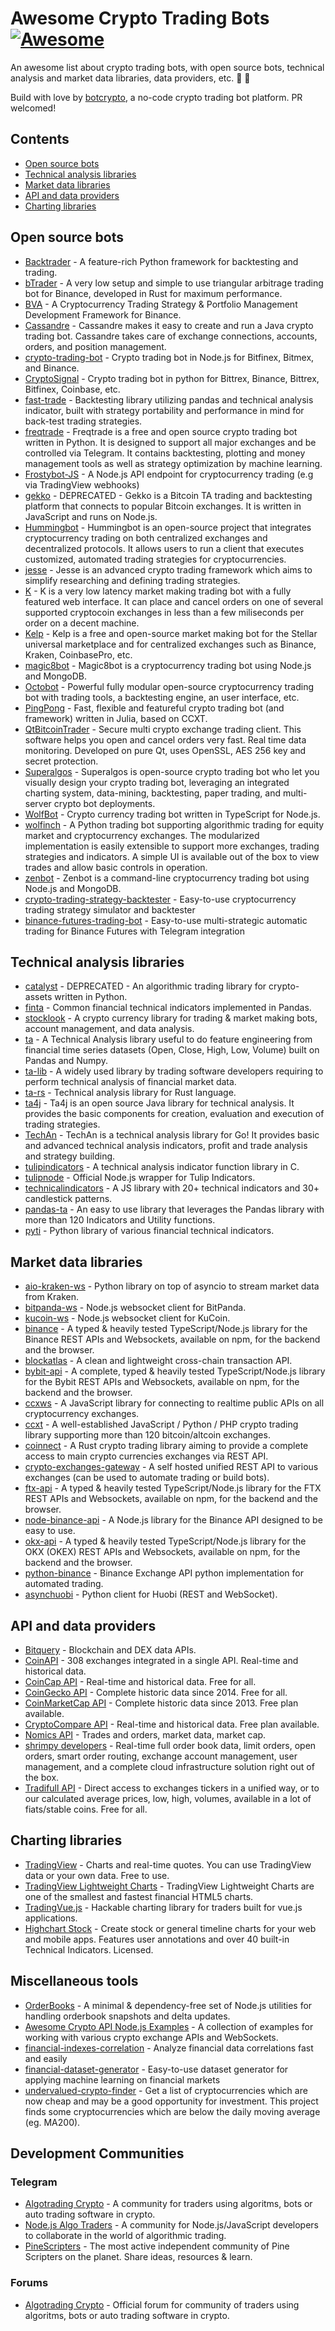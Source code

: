 # Awesome Crypto Trading Bots [![Awesome](https://awesome.re/badge.svg)](https://awesome.re)

An awesome list about crypto trading bots, with open source bots, technical analysis and market data libraries, data providers, etc. :robot: :rocket:

Build with love by [botcrypto](https://botcrypto.io/?mtm_campaign=actb&mtm_medium=side), a no-code crypto trading bot platform. PR welcomed!

## Contents

* [Open source bots](#open-source-bots)
* [Technical analysis libraries](#technical-analysis-libraries)
* [Market data libraries](#market-data-libraries)
* [API and data providers](#api-and-data-providers)
* [Charting libraries](#charting-libraries)

## Open source bots

* [Backtrader](https://github.com/mementum/backtrader) - A feature-rich Python framework for backtesting and trading.
* [bTrader](https://github.com/gabriel-milan/btrader) - A very low setup and simple to use triangular arbitrage trading bot for Binance, developed in Rust for maximum performance.
* [BVA](https://github.com/bitcoinvsalts/node-binance-trader) - A Cryptocurrency Trading Strategy & Portfolio Management Development Framework for Binance.
* [Cassandre](https://github.com/cassandre-tech/cassandre-trading-bot) -  Cassandre makes it easy to create and run a Java crypto trading bot. Cassandre takes care of exchange connections, accounts, orders, and position management.
* [crypto-trading-bot](https://github.com/Haehnchen/crypto-trading-bot) - Crypto trading bot in Node.js for Bitfinex, Bitmex, and Binance.
* [CryptoSignal](https://github.com/CryptoSignal/Crypto-Signal) - Crypto trading bot in python for Bittrex, Binance, Bittrex, Bitfinex, Coinbase, etc.
* [fast-trade](https://github.com/jrmeier/fast-trade) - Backtesting library utilizing pandas and technical analysis indicator, built with strategy portability and performance in mind for back-test trading strategies.
* [freqtrade](https://github.com/freqtrade/freqtrade) - Freqtrade is a free and open source crypto trading bot written in Python. It is designed to support all major exchanges and be controlled via Telegram. It contains backtesting, plotting and money management tools as well as strategy optimization by machine learning.
* [Frostybot-JS](https://github.com/CryptoMF/frostybot-js) - A Node.js API endpoint for cryptocurrency trading (e.g via TradingView webhooks)
* [gekko](https://github.com/askmike/gekko) - DEPRECATED - Gekko is a Bitcoin TA trading and backtesting platform that connects to popular Bitcoin exchanges. It is written in JavaScript and runs on Node.js.
* [Hummingbot](https://github.com/coinalpha/hummingbot) - Hummingbot is an open-source project that integrates cryptocurrency trading on both centralized exchanges and decentralized protocols. It allows users to run a client that executes customized, automated trading strategies for cryptocurrencies.
* [jesse](https://github.com/jesse-ai/jesse) - Jesse is an advanced crypto trading framework which aims to simplify researching and defining trading strategies.
* [K](https://github.com/ctubio/Krypto-trading-bot) - K is a very low latency market making trading bot with a fully featured web interface. It can place and cancel orders on one of several supported cryptocoin exchanges in less than a few miliseconds per order on a decent machine.
* [Kelp](https://github.com/stellar/kelp) - Kelp is a free and open-source market making bot for the Stellar universal marketplace and for centralized exchanges such as Binance, Kraken, CoinbasePro, etc.
* [magic8bot](https://github.com/magic8bot/magic8bot) - Magic8bot is a cryptocurrency trading bot using Node.js and MongoDB.
* [Octobot](https://github.com/Drakkar-Software/OctoBot) - Powerful fully modular open-source cryptocurrency trading bot with trading tools, a backtesting engine, an user interface, etc.
* [PingPong](https://github.com/panifie/PingPong.jl) - Fast, flexible and featureful crypto trading bot (and framework) written in Julia, based on CCXT.
* [QtBitcoinTrader](https://github.com/JulyIghor/QtBitcoinTrader) - Secure multi crypto exchange trading client. This software helps you open and cancel orders very fast. Real time data monitoring. Developed on pure Qt, uses OpenSSL, AES 256 key and secret protection.
* [Superalgos](https://github.com/Superalgos/Superalgos) - Superalgos is open-source crypto trading bot who let you visually design your crypto trading bot, leveraging an integrated charting system, data-mining, backtesting, paper trading, and multi-server crypto bot deployments.
* [WolfBot](https://github.com/Ekliptor/WolfBot) - Crypto currency trading bot written in TypeScript for Node.js.
* [wolfinch](https://github.com/ldmonko/wolfinch) - A Python trading bot supporting algorithmic trading for equity market and cryptocurrency exchanges. The modularized implementation is easily extensible to support more exchanges, trading strategies and indicators. A simple UI is available out of the box to view trades and allow basic controls in operation.
* [zenbot](https://github.com/DeviaVir/zenbot) - Zenbot is a command-line cryptocurrency trading bot using Node.js and MongoDB.
* [crypto-trading-strategy-backtester](https://github.com/Erfaniaa/crypto-trading-strategy-backtester) - Easy-to-use cryptocurrency trading strategy simulator and backtester
* [binance-futures-trading-bot](https://github.com/Erfaniaa/binance-futures-trading-bot) - Easy-to-use multi-strategic automatic trading for Binance Futures with Telegram integration

## Technical analysis libraries

* [catalyst](https://github.com/enigmampc/catalyst) - DEPRECATED - An algorithmic trading library for crypto-assets written in Python.
* [finta](https://github.com/peerchemist/finta) - Common financial technical indicators implemented in Pandas.
* [stocklook](https://github.com/zbarge/stocklook) - A crypto currency library for trading & market making bots, account management, and data analysis.
* [ta](https://github.com/bukosabino/ta) - A Technical Analysis library useful to do feature engineering from financial time series datasets (Open, Close, High, Low, Volume) built on Pandas and Numpy.
* [ta-lib](https://github.com/mrjbq7/ta-lib) - A widely used library by trading software developers requiring to perform technical analysis of financial market data.
* [ta-rs](https://github.com/greyblake/ta-rs) -  Technical analysis library for Rust language.
* [ta4j](https://github.com/ta4j/ta4j) - Ta4j is an open source Java library for technical analysis. It provides the basic components for creation, evaluation and execution of trading strategies.
* [TechAn](https://github.com/sdcoffey/techan) - TechAn is a technical analysis library for Go! It provides basic and advanced technical analysis indicators, profit and trade analysis and strategy building.
* [tulipindicators](https://github.com/TulipCharts/tulipindicators) - A technical analysis indicator function library in C.
* [tulipnode](https://github.com/TulipCharts/tulipnode) - Official Node.js wrapper for Tulip Indicators.
* [technicalindicators](https://github.com/anandanand84/technicalindicators) - A JS library with 20+ technical indicators and 30+ candlestick patterns.
* [pandas-ta](https://github.com/twopirllc/pandas-ta) - An easy to use library that leverages the Pandas library with more than 120 Indicators and Utility functions.
* [pyti](https://github.com/kylejusticemagnuson/pyti) -  Python library of various financial technical indicators.

## Market data libraries

* [aio-kraken-ws](https://gitlab.com/cdlr75/aio-kraken-ws) - Python library on top of asyncio to stream market data from Kraken.
* [bitpanda-ws](https://github.com/IOfate/bitpanda-ws) - Node.js websocket client for BitPanda.
* [kucoin-ws](https://github.com/IOfate/kucoin-ws) - Node.js websocket client for KuCoin.
* [binance](https://github.com/tiagosiebler/binance) - A typed & heavily tested TypeScript/Node.js library for the Binance REST APIs and Websockets, available on npm, for the backend and the browser.
* [blockatlas](https://github.com/trustwallet/blockatlas) - A clean and lightweight cross-chain transaction API.
* [bybit-api](https://github.com/tiagosiebler/bybit-api) - A complete, typed & heavily tested TypeScript/Node.js library for the Bybit REST APIs and Websockets, available on npm, for the backend and the browser.
* [ccxws](https://github.com/altangent/ccxws) - A JavaScript library for connecting to realtime public APIs on all cryptocurrency exchanges.
* [ccxt](https://github.com/ccxt/ccxt) - A well-established JavaScript / Python / PHP crypto trading library supporting more than 120 bitcoin/altcoin exchanges.
* [coinnect](https://github.com/hugues31/coinnect) - A Rust crypto trading library aiming to provide a complete access to main crypto currencies exchanges via REST API.
* [crypto-exchanges-gateway](https://github.com/aloysius-pgast/crypto-exchanges-gateway) - A self hosted unified REST API to various exchanges (can be used to automate trading or build bots).
* [ftx-api](https://github.com/tiagosiebler/ftx-api) - A typed & heavily tested TypeScript/Node.js library for the FTX REST APIs and Websockets, available on npm, for the backend and the browser.
* [node-binance-api](https://github.com/jaggedsoft/node-binance-api) - A Node.js library for the Binance API designed to be easy to use.
* [okx-api](https://github.com/tiagosiebler/okx-api) - A typed & heavily tested TypeScript/Node.js library for the OKX (OKEX) REST APIs and Websockets, available on npm, for the backend and the browser.
* [python-binance](https://github.com/sammchardy/python-binance) - Binance Exchange API python implementation for automated trading.
* [asynchuobi](https://github.com/sometastycake/asynchuobi) - Python client for Huobi (REST and WebSocket).

## API and data providers

* [Bitquery](https://bitquery.io/) - Blockchain and DEX data APIs.
* [CoinAPI](https://www.coinapi.io/) - 308 exchanges integrated in a single API. Real-time and historical data.
* [CoinCap API](https://docs.coincap.io/) - Real-time and historical data. Free for all.
* [CoinGecko API](https://www.coingecko.com/en/api) - Complete historic data since 2014. Free for all.
* [CoinMarketCap API](https://coinmarketcap.com/api/) - Complete historic data since 2013. Free plan available.
* [CryptoCompare API](https://min-api.cryptocompare.com/) - Real-time and historical data. Free plan available.
* [Nomics API](https://p.nomics.com/cryptocurrency-bitcoin-api) - Trades and orders, market data, market cap.
* [shrimpy developers](https://developers.shrimpy.io/) - Real-time full order book data, limit orders, open orders, smart order routing, exchange account management, user management, and a complete cloud infrastructure solution right out of the box.
* [Tradifull API](https://docs.tradifull.com/) - Direct access to exchanges tickers in a unified way, or to our calculated average prices, low, high, volumes, available in a lot of fiats/stable coins. Free for all.

## Charting libraries

* [TradingView](https://fr.tradingview.com/widget/) - Charts and real-time quotes. You can use TradingView data or your own data. Free to use.
* [TradingView Lightweight Charts](https://github.com/tradingview/lightweight-charts) - TradingView Lightweight Charts are one of the smallest and fastest financial HTML5 charts.
* [TradingVue.js](https://github.com/tvjsx/trading-vue-js) - Hackable charting library for traders built for vue.js applications.
* [Highchart Stock](https://www.highcharts.com/blog/products/stock/) - Create stock or general timeline charts for your web and mobile apps. Features user annotations and over 40 built-in Technical Indicators. Licensed.

## Miscellaneous tools

* [OrderBooks](https://github.com/tiagosiebler/OrderBooks) - A minimal & dependency-free set of Node.js utilities for handling orderbook snapshots and delta updates.
* [Awesome Crypto API Node.js Examples](https://github.com/tiagosiebler/awesome-crypto-examples) - A collection of examples for working with various crypto exchange APIs and WebSockets.
* [financial-indexes-correlation](https://github.com/Erfaniaa/financial-indexes-correlation) - Analyze financial data correlations fast and easily
* [financial-dataset-generator](https://github.com/Erfaniaa/financial-dataset-generator) - Easy-to-use dataset generator for applying machine learning on financial markets
* [undervalued-crypto-finder](https://github.com/Erfaniaa/undervalued-crypto-finder) - Get a list of cryptocurrencies which are now cheap and may be a good opportunity for investment. This project finds some cryptocurrencies which are below the daily moving average (eg. MA200).

## Development Communities
### Telegram

* [Algotrading Crypto](https://t.me/algotradingcrypto) - A community for traders using algoritms, bots or auto trading software in crypto.
* [Node.js Algo Traders](https://t.me/nodetraders) - A community for Node.js/JavaScript developers to collaborate in the world of algorithmic trading.
* [PineScripters](https://t.me/pinescripters) - The most active independent community of Pine Scripters on the planet. Share ideas, resources & learn.

### Forums

- [Algotrading Crypto](https://algotradingcrypto.com) - Official forum for community of traders using algoritms, bots or auto trading software in crypto.

